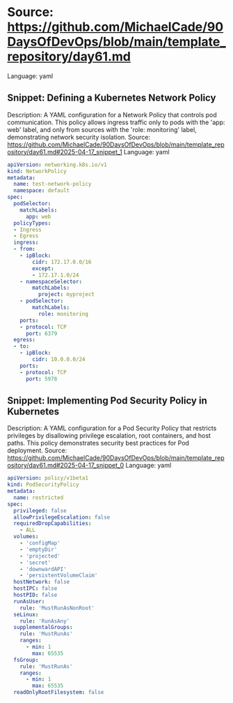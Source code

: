 # Source: https://github.com/MichaelCade/90DaysOfDevOps/blob/main/template_repository/day61.md
Language: yaml

## Snippet: Defining a Kubernetes Network Policy
Description: A YAML configuration for a Network Policy that controls pod communication. This policy allows ingress traffic only to pods with the 'app: web' label, and only from sources with the 'role: monitoring' label, demonstrating network security isolation.
Source: https://github.com/MichaelCade/90DaysOfDevOps/blob/main/template_repository/day61.md#2025-04-17_snippet_1
Language: yaml

```yaml
apiVersion: networking.k8s.io/v1
kind: NetworkPolicy
metadata:
  name: test-network-policy
  namespace: default
spec:
  podSelector:
    matchLabels:
      app: web
  policyTypes:
  - Ingress
  - Egress
  ingress:
  - from:
    - ipBlock:
        cidr: 172.17.0.0/16
        except:
        - 172.17.1.0/24
    - namespaceSelector:
        matchLabels:
          project: myproject
    - podSelector:
        matchLabels:
          role: monitoring
    ports:
    - protocol: TCP
      port: 6379
  egress:
  - to:
    - ipBlock:
        cidr: 10.0.0.0/24
    ports:
    - protocol: TCP
      port: 5978
```

## Snippet: Implementing Pod Security Policy in Kubernetes
Description: A YAML configuration for a Pod Security Policy that restricts privileges by disallowing privilege escalation, root containers, and host paths. This policy demonstrates security best practices for Pod deployment.
Source: https://github.com/MichaelCade/90DaysOfDevOps/blob/main/template_repository/day61.md#2025-04-17_snippet_0
Language: yaml

```yaml
apiVersion: policy/v1beta1
kind: PodSecurityPolicy
metadata:
  name: restricted
spec:
  privileged: false
  allowPrivilegeEscalation: false
  requiredDropCapabilities:
    - ALL
  volumes:
    - 'configMap'
    - 'emptyDir'
    - 'projected'
    - 'secret'
    - 'downwardAPI'
    - 'persistentVolumeClaim'
  hostNetwork: false
  hostIPC: false
  hostPID: false
  runAsUser:
    rule: 'MustRunAsNonRoot'
  seLinux:
    rule: 'RunAsAny'
  supplementalGroups:
    rule: 'MustRunAs'
    ranges:
      - min: 1
        max: 65535
  fsGroup:
    rule: 'MustRunAs'
    ranges:
      - min: 1
        max: 65535
  readOnlyRootFilesystem: false
```